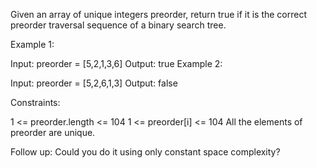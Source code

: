 Given an array of unique integers preorder, return true if it is the correct preorder traversal sequence of a binary search tree.

 

Example 1:


Input: preorder = [5,2,1,3,6]
Output: true
Example 2:

Input: preorder = [5,2,6,1,3]
Output: false
 

Constraints:

1 <= preorder.length <= 104
1 <= preorder[i] <= 104
All the elements of preorder are unique.
 

Follow up: Could you do it using only constant space complexity?